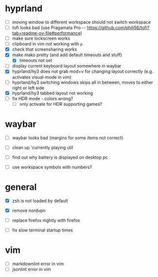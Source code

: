 # hyprland
- [ ] moving window to different workspace should not switch workspace
- [ ] tofi looks bad (use Pragamata Pro -- https://github.com/philj56/tofi?tab=readme-ov-file#performance)
- [ ] make sure lockscreen works
- [ ] clipboard in vim not working with `p`
- [X] check that screensharing works
- [X] make mako pretty (and add default timeouts and stuff)
    - [X] timeouts not set
- [ ] display current keyboard layout somewhere in waybar
- [X] hyprland/hy3 does not grab mod+v for changing layout correctly (e.g. activates visual-mode in vim)
- [ ] hyprland/hy3 switching windows skips all in between, moves to either right or left side
- [X] hyprland/hy3 tabbed layout not working
- [ ] fix HDR mode - colors wrong?
    - [ ] only activate for HDR supporting games?

# waybar
- [ ] waybar looks bad (margins for some items not correct)
- [ ] clean up 'currently playing util
- [ ] find out why battery is displayed on desktop pc
- [ ] use workspace symbols with numbers?


# general
- [X] zsh is not loaded by default
- [X] remove nordvpn
- [ ] replace firefox nightly with firefox
- [ ] fix slow terminal startup times


# vim
- [ ] markdownlint error in vim
- [ ] jsonlint error in vim
